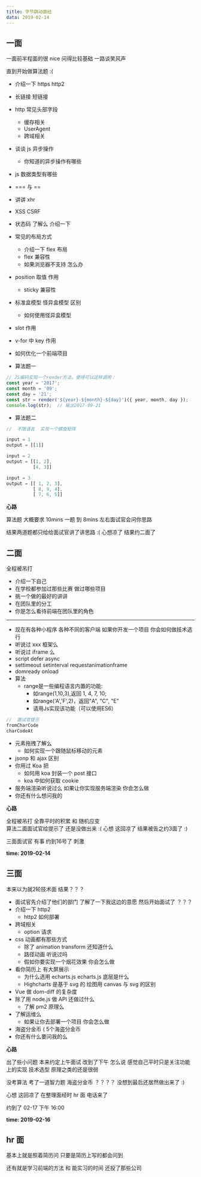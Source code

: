 ```yaml
---
title: 字节跳动面经
data: 2019-02-14
---
```


## 一面
一面前半程面的很 nice 
问得比较基础  一路谈笑风声

直到开始做算法题 :(

* 介绍一下 https http2
* 长链接 短链接
* http 常见头部字段 
  * 缓存相关
  * UserAgent
  * 跨域相关
* 谈谈 js 异步操作 
  * 你知道的异步操作有哪些
* js 数据类型有哪些
* === 与 == 
* 讲讲 xhr 
* XSS CSRF
* 状态码 了解么 介绍一下 
* 常见的布局方式
  * 介绍一下 flex 布局 
  * flex 兼容性
  * 如果浏览器不支持 怎么办
*  position 取值 作用
   * sticky 兼容性  
*  标准盒模型 怪异盒模型 区别
   *   如何使用怪异盒模型
* slot 作用
* v-for 中 key 作用
* 如何优化一个前端项目

* 算法题一
```js
// JS编码实现一个render方法，使得可以这样调用：
const year = '2017';
const month = '09';
const day = '21';
const str = render('${year}-${month}-${day}')({ year, month, day });
console.log(str);  // 输出2017-09-21
```
* 算法题二
```js
//  不限语言  实现一个螺旋矩阵

input = 1
output = [[1]]

input = 2
output = [[1, 2],
          [4, 3]]

input = 3
output = [[ 1, 2, 3],
          [ 8, 9, 4],
          [ 7, 6, 5]]
```

**心路** 

算法题 大概要求 10mins 一题  到 8mins 左右面试官会问你思路

结果两道题都只给给面试官讲了讲思路 :(
心想凉了 结果约二面了

## 二面
全程被吊打

* 介绍一下自己
* 在学校都参加过那些比赛 做过哪些项目
* 挑一个做的最好的讲讲 
* 在团队里的分工 
* 你是怎么看待前端在团队里的角色
****
* 现在有各种小程序 各种不同的客户端  如果你开发一个项目 你会如何做技术选行
* 听说过 xxx 框架么
* 听说过 iframe 么
* script defer async
* settimeout setinterval requestanimationframe
* domready onload
* 算法
    * range是一些编程语言内置的功能:
      * 如range(1,10,3),返回 1, 4, 7, 10;
      * 如range('A','F',2)，返回"A", "C", "E"
      * 请用Js实现该功能（可以使用ES6）
```js
//  面试官提示
fromCharCode
charCodeAt
```

* 元素拖拽了解么
    * 如何实现一个跟随鼠标移动的元素
* jsonp 和 ajax 区别
* 你用过  Koa 把  
  * 如何用 koa 封装一个 post 接口
  * koa 中如何获取 cookie
* 服务端渲染听说过么 如果让你实现服务端渲染 你会怎么做 
* 你还有什么想问我的


**心路** 

全程被吊打 全靠平时的积累 和 随机应变  
算法二面面试官给提示了 还是没做出来  :(
心想 这回凉了 结果被告之约3面了  :)  

三面面试官 有事  约到16号了  刺激

**time: 2019-02-14**

## 三面
本来以为就2轮技术面 结果？？？

* 面试官先介绍了他们的部门 了解了一下我这边的意愿  然后开始面试了 ？？？
* 介绍一下 http2
  * http2 如何部署 
* 跨域相关
  * option 请求 
* css 动画都有那些方式
  * 除了 animation   transform 还知道什么
  * 路径动画 听说过吗
  * 假如你要实现一个烟花效果 你会怎么做
* 看你简历上 有大屏展示
  * 为什么选用 echarts.js  echarts.js 底层是什么
  * Highcharts 是基于 svg 的 绘图用 canvas 与 svg 的区别    
* Vue 做 dom-diff 的复杂度
* 除了用 node.js 做 API 还做过什么
  * 了解 pm2 原理么 
* 了解运维么
  * 如果让你去部署一个项目 你会怎么做
* 海盗分金币 (  5个海盗分金币  
* 你还有什么要问我的么

**心路** 

出了些小问题 本来约定上午面试 改到了下午
怎么说 感觉自己平时只是关注功能上的实现 技术选型 原理之类的还是很弱

没考算法 考了一道智力题 海盗分金币  ？？？？
没想到最后还居然做出来了 :) 

心想 这回凉了 在整理面经时  hr 面 电话来了

约到了 02-17 下午 16:00

**time: 2019-02-16**

## hr 面

基本上就是照着简历问 只要是简历上写的都会问到

还有就是学习前端的方法 和 能实习的时间 还投了那些公司
